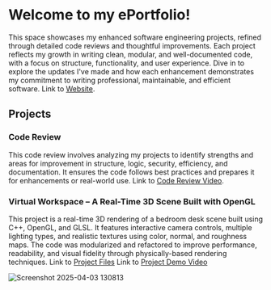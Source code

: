 
# Welcome to my ePortfolio! 
This space showcases my enhanced software engineering projects, refined through detailed code reviews and thoughtful improvements. Each project reflects my growth in writing clean, modular, and well-documented code, with a focus on structure, functionality, and user experience. Dive in to explore the updates I've made and how each enhancement demonstrates my commitment to writing professional, maintainable, and efficient software.
Link to [Website](https://jnasr1104.github.io/).

## Projects
### Code Review
This code review involves analyzing my projects to identify strengths and areas for improvement in structure, logic, security, efficiency, and documentation. It ensures the code follows best practices and prepares it for enhancements or real-world use.
Link to [Code Review Video](https://youtu.be/zfMDSn8PBYU).

### Virtual Workspace – A Real-Time 3D Scene Built with OpenGL
This project is a real-time 3D rendering of a bedroom desk scene built using C++, OpenGL, and GLSL. It features interactive camera controls, multiple lighting types, and realistic textures using color, normal, and roughness maps. The code was modularized and refactored to improve performance, readability, and visual fidelity through physically-based rendering techniques. Link to [Project Files](https://github.com/jnasr1104/jnasr1104.github.io/tree/main/7-1%20FINAL%20PROJECT%20ENHANCED)
Link to [Project Demo Video](https://youtu.be/cfuyO1AYSCE)

![Screenshot 2025-04-03 130813](https://github.com/user-attachments/assets/80d74471-5e26-4882-86a3-9865ead429ee)




